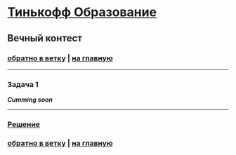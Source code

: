 # [Тинькофф Образование](https://fintech.tinkoff.ru/) 

## Вечный контест

### [обратно в ветку](https://github.com/syrovezhko/tinkoff_contest/tree/test) | [на главную](https://github.com/syrovezhko/tinkoff_contest)

---

### Задача 1

***Cumming soon***

---

### [Решение](https://github.com/syrovezhko/tinkoff_contest/tree/test/test1)

### [обратно в ветку](https://github.com/syrovezhko/tinkoff_contest/tree/test) | [на главную](https://github.com/syrovezhko/tinkoff_contest)